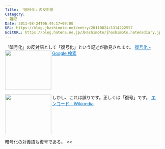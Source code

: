 ```yaml
---
Title: 「暗号化」の反対語
Category:
- 雑記
Date: 2011-08-24T06:49:17+09:00
URL: https://blog.jhashimoto.net/entry/20110824/1314222557
EditURL: https://blog.hatena.ne.jp/JHashimoto/jhashimoto.hatenadiary.jp/atom/entry/12921228815717257353
---
```



「暗号化」の反対語として「復号化」という記述が散見されます。
<a href="http://www.google.co.jp/webhp?sourceid=chrome-instant&ie=UTF-8&ion=1&nord=1#aq=&aqi=&aql=&gs_sm=&gs_upl=&hl=ja&nord=1&q=%E5%BE%A9%E5%8F%B7%E5%8C%96&qscrl=1" target="_blank"><img class="alignleft" align="left" border="0" src="http://capture.heartrails.com/150x130/shadow?http://www.google.co.jp/webhp?sourceid=chrome-instant&ie=UTF-8&ion=1&nord=1#aq=&aqi=&aql=&gs_sm=&gs_upl=&hl=ja&nord=1&q=%E5%BE%A9%E5%8F%B7%E5%8C%96&qscrl=1" alt="" width="150" height="130" /></a><a style="color:#0070C5;" href="http://www.google.co.jp/webhp?sourceid=chrome-instant&ie=UTF-8&ion=1&nord=1#aq=&aqi=&aql=&gs_sm=&gs_upl=&hl=ja&nord=1&q=%E5%BE%A9%E5%8F%B7%E5%8C%96&qscrl=1" target="_blank">復号化 - Google 検索</a><a href="http://b.hatena.ne.jp/entry/http://www.google.co.jp/webhp?sourceid=chrome-instant&ie=UTF-8&ion=1&nord=1#aq=&aqi=&aql=&gs_sm=&gs_upl=&hl=ja&nord=1&q=%E5%BE%A9%E5%8F%B7%E5%8C%96&qscrl=1" target="_blank"><img border="0" src="http://b.hatena.ne.jp/entry/image/http://www.google.co.jp/webhp?sourceid=chrome-instant&ie=UTF-8&ion=1&nord=1#aq=&aqi=&aql=&gs_sm=&gs_upl=&hl=ja&nord=1&q=%E5%BE%A9%E5%8F%B7%E5%8C%96&qscrl=1" alt="" /></a><br style="clear:both;" />

しかし、これは誤りです。正しくは「復号」です。
<a href="http://ja.wikipedia.org/wiki/%E3%82%A8%E3%83%B3%E3%82%B3%E3%83%BC%E3%83%89#cite_note-0" target="_blank"><img class="alignleft" align="left" border="0" src="http://capture.heartrails.com/150x130/shadow?http://ja.wikipedia.org/wiki/%E3%82%A8%E3%83%B3%E3%82%B3%E3%83%BC%E3%83%89#cite_note-0" alt="" width="150" height="130" /></a><a style="color:#0070C5;" href="http://ja.wikipedia.org/wiki/%E3%82%A8%E3%83%B3%E3%82%B3%E3%83%BC%E3%83%89#cite_note-0" target="_blank">エンコード - Wikipedia</a><a href="http://b.hatena.ne.jp/entry/http://ja.wikipedia.org/wiki/%E3%82%A8%E3%83%B3%E3%82%B3%E3%83%BC%E3%83%89#cite_note-0" target="_blank"><img border="0" src="http://b.hatena.ne.jp/entry/image/http://ja.wikipedia.org/wiki/%E3%82%A8%E3%83%B3%E3%82%B3%E3%83%BC%E3%83%89#cite_note-0" alt="" /></a><br style="clear:both;" />

>>
暗号化の対義語も復号である。
<<
